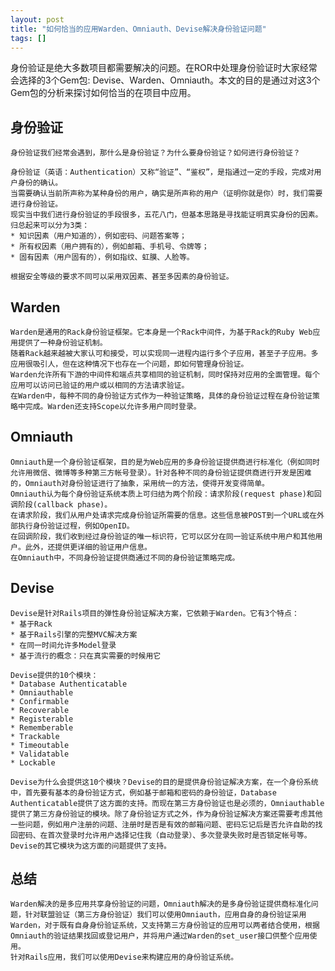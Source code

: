 ```yaml
---
layout: post
title: "如何恰当的应用Warden、Omniauth、Devise解决身份验证问题"
tags: []
---
```


身份验证是绝大多数项目都需要解决的问题。在ROR中处理身份验证时大家经常会选择的3个Gem包: Devise、Warden、Omniauth。本文的目的是通过对这3个Gem包的分析来探讨如何恰当的在项目中应用。

身份验证
---
    身份验证我们经常会遇到，那什么是身份验证？为什么要身份验证？如何进行身份验证？

    身份验证（英语：Authentication）又称“验证”、“鉴权”，是指通过一定的手段，完成对用户身份的确认。
    当需要确认当前所声称为某种身份的用户，确实是所声称的用户（证明你就是你）时，我们需要进行身份验证。
    现实当中我们进行身份验证的手段很多，五花八门，但基本思路是寻找能证明真实身份的因素。归总起来可以分为3类：
    * 知识因素（用户知道的），例如密码、问题答案等；
    * 所有权因素（用户拥有的），例如邮箱、手机号、令牌等；
    * 固有因素（用户固有的），例如指纹、虹膜、人脸等。

    根据安全等级的要求不同可以采用双因素、甚至多因素的身份验证。


Warden
---
    Warden是通用的Rack身份验证框架。它本身是一个Rack中间件，为基于Rack的Ruby Web应用提供了一种身份验证机制。
    随着Rack越来越被大家认可和接受，可以实现同一进程内运行多个子应用，甚至子子应用。多应用很吸引人，但在这种情况下也存在一个问题，即如何管理身份验证。
    Warden允许所有下游的中间件和端点共享相同的验证机制，同时保持对应用的全面管理。每个应用可以访问已验证的用户或以相同的方法请求验证。
    在Warden中，每种不同的身份验证方式作为一种验证策略，具体的身份验证过程在身份验证策略中完成。Warden还支持Scope以允许多用户同时登录。

Omniauth
---
    Omniauth是一个身份验证框架，目的是为Web应用的多身份验证提供商进行标准化（例如同时允许用微信、微博等多种第三方帐号登录）。针对各种不同的身份验证提供商进行开发是困难的，Omniauth对身份验证进行了抽象，采用统一的方法，使得开发变得简单。
    Omniauth认为每个身份验证系统本质上可归结为两个阶段：请求阶段(request phase)和回调阶段(callback phase)。
    在请求阶段，我们从用户处请求完成身份验证所需要的信息。这些信息被POST到一个URL或在外部执行身份验证过程，例如OpenID。
    在回调阶段，我们收到经过身份验证的唯一标识符，它可以区分在同一验证系统中用户和其他用户。此外，还提供更详细的验证用户信息。
    在Omniauth中，不同身份验证提供商通过不同的身份验证策略完成。

Devise
---
    Devise是针对Rails项目的弹性身份验证解决方案，它依赖于Warden。它有3个特点：
    * 基于Rack
    * 基于Rails引擎的完整MVC解决方案
    * 在同一时间允许多Model登录
    * 基于流行的概念：只在真实需要的时候用它

    Devise提供的10个模块：
    * Database Authenticatable
    * Omniauthable
    * Confirmable
    * Recoverable
    * Registerable
    * Rememberable
    * Trackable
    * Timeoutable
    * Validatable
    * Lockable

    Devise为什么会提供这10个模块？Devise的目的是提供身份验证解决方案，在一个身份系统中，首先要有基本的身份验证方式，例如基于邮箱和密码的身份验证，Database Authenticatable提供了这方面的支持。而现在第三方身份验证也是必须的，Omniauthable提供了第三方身份验证的模块。除了身份验证方式之外，作为身份验证解决方案还需要考虑其他一些问题，例如用户注册的问题、注册时是否是有效的邮箱问题、密码忘记后是否允许自助的找回密码、在首次登录时允许用户选择记住我（自动登录）、多次登录失败时是否锁定帐号等。Devise的其它模块为这方面的问题提供了支持。

总结
---
    Warden解决的是多应用共享身份验证的问题，Omniauth解决的是多身份验证提供商标准化问题，针对联盟验证（第三方身份验证）我们可以使用Omniauth，应用自身的身份验证采用Warden，对于既有自身身份验证系统，又支持第三方身份验证的应用可以两者结合使用，根据Omniauth的验证结果找回或登记用户，并将用户通过Warden的set_user接口供整个应用使用。
    针对Rails应用，我们可以使用Devise来构建应用的身份验证系统。




